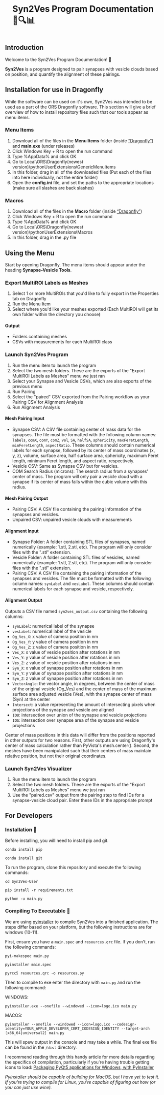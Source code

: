 <div id="user-content-toc">
  <ul>
    <summary><h1 style="display: inline-block;">Syn2Ves Program Documentation 🧠🔍📊</h1></summary>
  </ul>
</div>

## Introduction

Welcome to the Syn2Ves Program Documentation! 🎉

**Syn2Ves** is a program designed to pair synapses with vesicle clouds based on position, and quantify the alignment of these pairings.


## Installation for use in Dragonfly

While the software can be used on it's own, Syn2Ves was intended to be used as a part of the ORS Dragonfly software. This section will give a brief overview of how to install repository files such that our tools appear as menu items.

### Menu Items

1)  Download all of the files in the **Menu Items** folder (inside [“Dragonfly”](/Dragonfly)) and **main.exe** (under releases) 
2)  Click Windows Key + R to open the run command
3)	Type %AppData% and click OK
4)	Go to Local\ORS\Dragonfly(newest version)\pythonUserExtensions\GenericMenuItems
5)	In this folder, drag in all of the downloaded files (Put each of the files into here individually, not the entire folder)
6)	Open the **config.ini** file, and set the paths to the appropriate locations (make sure all slashes are back slashes)

### Macros

1)  Download all of the files in the **Macro** folder (inside [“Dragonfly”](/Dragonfly)) 
2)  Click Windows Key + R to open the run command
3)	Type %AppData% and click OK
4)	Go to Local\ORS\Dragonfly(newest version)\pythonUserExtensions\Macros
5)	In this folder, drag in the .py file

## Using the Menu

Start by opening Dragonfly. The menu items should appear under the heading **Synapse-Vesicle Tools**.

### Export MultiROI Labels as Meshes

1) Select 1 or more MultiROIs that you'd like to fully export in the Properties tab on Dragonfly
2) Run the Menu Item
3) Select where you'd like your meshes exported (Each MultiROI will get its own folder within the directory you choose)

#### Output

- Folders containing meshes
- CSVs with measurements for each MultiROI class

### Launch Syn2Ves Program

1) Run the menu item to launch the program
2) Select the two mesh folders. These are the exports of the "Export MultiROI Labels as Meshes" menu we just ran
3) Select your Synapse and Vesicle CSVs, which are also exports of the previous menu
4) Run Pairing
5) Select the "paired" CSV exported from the Pairing workflow as your Pairing CSV for Alignment Analysis
6) Run Alignment Analysis

#### Mesh Pairing Input

- Synapse CSV: A CSV file containing center of mass data for the synapses. The file must be formatted with the following column names: `labels`, `comX`, `comY`, `comZ`, `vol`, `SA`, `halfSA`, `sphericity`, `maxFeretLength`, `minFeretLength`, `aspectRatio`. These columns should contain numerical labels for each synapse, followed by its center of mass coordinates (x, y, z), volume, surface area, half surface area, sphericity, maximum Feret length, minimum Feret length, and aspect ratio, respectively. 
- Vesicle CSV: Same as Synapse CSV but for vesicles.
- COM Search Radius (microns): The search radius from a synapses' center of mass. The program will only pair a vesicle cloud with a synapse if its center of mass falls within the cubic volume with this radius.

#### Mesh Pairing Output

- Pairing CSV: A CSV file containing the pairing information of the synapses and vesicles.
- Unpaired CSV: unpaired vesicle clouds with measurements

#### Alignment Input

- Synapse Folder: A folder containing STL files of synapses, named numerically (example: 1.stl, 2.stl, etc). The program will only consider files with the ".stl" extension.
- Vesicle Folder: A folder containing STL files of vesicles, named numerically (example: 1.stl, 2.stl, etc). The program will only consider files with the ".stl" extension.
- Pairing CSV: A CSV file containing the pairing information of the synapses and vesicles. The file must be formatted with the following column names: `synLabel` and `vesLabel`. These columns should contain numerical labels for each synapse and vesicle, respectively. 

#### Alignment Output 

Outputs a CSV file named `syn2ves_output.csv` containing the following columns:

- `synLabel`: numerical label of the synapse
- `vesLabel`: numerical label of the vesicle
- `Og_Ves_X`: x value of camera position in nm
- `Og_Ves_Y`: y value of camera position in nm
- `Og_Ves_Z`: z value of camera position in nm
- `Ves_X`: x value of vesicle position after rotations in nm
- `Ves_Y`: y value of vesicle position after rotations in nm
- `Ves_Z`: z value of vesicle position after rotations in nm
- `Syn_X`: x value of synapse position after rotations in nm
- `Syn_Y`: y value of synapse position after rotations in nm
- `Syn_Z`: z value of synapse position after rotations in nm
- `VectorAngle`: the vector angle, in degrees, between the center of mass of the original vesicle (Og_Ves) and the center of mass of the maximum surface area adjusted vesicle (Ves), with the synapse center of mass (Syn) at the center
- `Intersect`: a value representing the amount of intersecting pixels when projections of the synapse and vesicle are aligned
- `IOU`: intersection over union of the synapse and vesicle projections
- `IOS`: intersection over synapse area of the synapse and vesicle projections

Center of mass positions in this data will differ from the positions reported in other outputs for two reasons. First, other outputs are using Dragonfly's center of mass calculation rather than PyVista's mesh.center(). Second, the meshes have been manipulated such that their centers of mass maintain relative position, but not their original coordinates. 

### Launch Syn2Ves Visualizer

1) Run the menu item to launch the program
2) Select the two mesh folders. These are the exports of the "Export MultiROI Labels as Meshes" menu we just ran
3) Use the "paired.csv" output from the pairing step to find IDs for a synapse-vesicle cloud pair. Enter these IDs in the appropriate prompt

## For Developers

### Installation 🚀

Before installing, you will need to install pip and git. 

```
conda install pip

conda install git
```

To run the program, clone this repository and execute the following commands:

```
cd Syn2Ves-User

pip install -r requirements.txt

python -u main.py
```

### Compiling To Executable 🚀

We are using [pyinstaller](https://www.pyinstaller.org/#) to compile Syn2Ves into a finished application. The steps differ based on your platform, but the following instructions are for windows (10-11).

First, ensure you have a `main.spec` and `resources.qrc` file. If you don't, run the following commands:

```
pyi-makespec main.py

pyinstaller main.spec

pyrcc5 resources.qrc -o resources.py
```

Then to compile to exe enter the directory with `main.py` and run the following command:

WINDOWS:
```
pyinstaller.exe --onefile --windowed --icon=logo.ico main.py
```

MACOS:
```
pyinstaller --onefile --windowed --icon=logo.ico --codesign-identity=YOUR_APPLE_DEVELOPER_CERT_CODESIGN_IDENTITY --target-arch [x86_64|universal2] main.py
```

This will spew output in the console and may take a while. The final exe file can be found in the `/dist` directory.

I recommend reading through this handy article for more details regarding the specifics of compilation, particularly if you're having trouble getting icons to load: [Packaging PyQt5 applications for Windows, with PyInstaller](https://www.pythonguis.com/tutorials/packaging-pyqt5-pyside2-applications-windows-pyinstaller/)

*Pyinstaller should be capable of building for MacOS, but I have yet to test it. If you're trying to compile for Linux, you're capable of figuring out how (or you can just use wine).*
